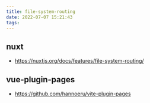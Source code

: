 ```yaml
---
title: file-system-routing
date: 2022-07-07 15:21:43
tags:
---
```

## nuxt
- https://nuxtjs.org/docs/features/file-system-routing/

## vue-plugin-pages
- https://github.com/hannoeru/vite-plugin-pages